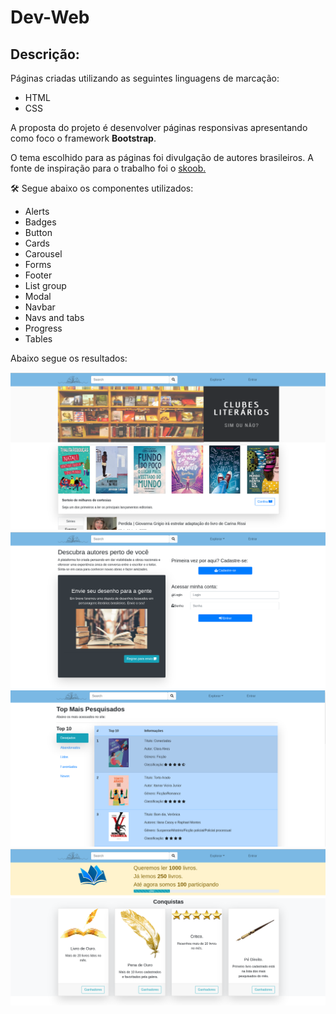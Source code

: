 # Dev-Web
<h2>Descrição: </h2>
<p> Páginas criadas utilizando as seguintes linguagens de marcação:</p>
	
<ul class="mt-3">
    <li>HTML</li>
	<li>CSS</li>
</ul>

<p> A proposta do projeto é desenvolver páginas responsivas apresentando como foco o framework <strong>Bootstrap</strong>.</p>
<p>O tema escolhido para as páginas foi divulgação de autores brasileiros. A fonte de inspiração para o trabalho foi o <a href="https://www.skoob.com.br/">skoob.</a></p>

<p> 🛠 Segue abaixo os componentes utilizados:</p>

<ul class="mt-3">
	<li>Alerts</li>
	<li>Badges</li>
	<li>Button</li>
	<li>Cards</li>
    	<li>Carousel</li>
    	<li>Forms</li>
    	<li>Footer</li>
    	<li>List group</li>
    	<li>Modal</li>
    	<li>Navbar</li>
	<li>Navs and tabs</li>
	<li>Progress</li>
	<li>Tables</li>
</ul>


<p>Abaixo segue os resultados: </p>
<img src="./readme/pagina_inicial.png" class="mt-3 mr-3">
<img src="./readme/login.png" class="mt-3 mr-3">
<img src="./readme/top10.png" class="mt-3 mr-3">
<img src="./readme/meta_leitura.png" class="mt-3 mr-3">


	

